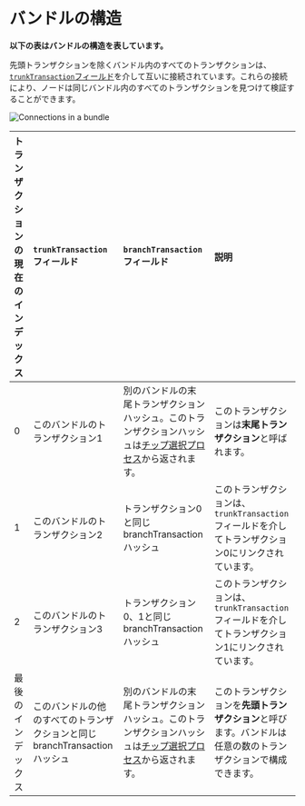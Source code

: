 # バンドルの構造
<!-- # Structure of a bundle -->

**以下の表はバンドルの構造を表しています。**
<!-- **This table displays the structure of a bundle.** -->

先頭トランザクションを除くバンドル内のすべてのトランザクションは、[`trunkTransaction`フィールド](../references/structure-of-a-transaction.md)を介して互いに接続されています。これらの接続により、ノードは同じバンドル内のすべてのトランザクションを見つけて検証することができます。
<!-- All transactions in a bundle, except the head, are connected to each other through the [`trunkTransaction` field](../references/structure-of-a-transaction.md). These connections allow nodes to find all transactions in the same bundle and validate them. -->

![Connections in a bundle](../images/bundle-structure.png)

| トランザクションの現在のインデックス | `trunkTransaction`フィールド | `branchTransaction`フィールド | 説明 |
| :--- | :--- | :--- | :--- |
| 0 | このバンドルのトランザクション1 | 別のバンドルの末尾トランザクションハッシュ。このトランザクションハッシュは[チップ選択プロセス](root://the-tangle/0.1/concepts/tip-selection.md)から返されます。 | このトランザクションは**末尾トランザクション**と呼ばれます。 |
| 1 | このバンドルのトランザクション2 | トランザクション0と同じbranchTransactionハッシュ | このトランザクションは、`trunkTransaction`フィールドを介してトランザクション0にリンクされています。 |
| 2 | このバンドルのトランザクション3 | トランザクション0、1と同じbranchTransactionハッシュ | このトランザクションは、`trunkTransaction`フィールドを介してトランザクション1にリンクされています。 |
| 最後のインデックス | このバンドルの他のすべてのトランザクションと同じbranchTransactionハッシュ | 別のバンドルの末尾トランザクションハッシュ。このトランザクションハッシュは[チップ選択プロセス](root://the-tangle/0.1/concepts/tip-selection.md)から返されます。 | このトランザクションを**先頭トランザクション**と呼びます。バンドルは任意の数のトランザクションで構成できます。 |
